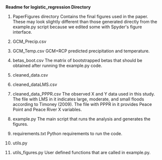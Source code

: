 **Readme for logistic_regression Directory**

1. PaperFigures directory
Contains the final figures used in the paper. These may look slightly different than those generated directly from the example.py script because we edited some with Spyder's figure interface.

2. GCM_Precip.csv
3. GCM_Temp.csv
GCM+RCP predicted precipitation and temperature.

4. betas_boot.csv
The matrix of bootstrapped betas that should be obtained after running the example.py code.

5. cleaned_data.csv
6. cleaned_dataLMS.csv
7. cleaned_data_PPPR.csv
The observed X and Y data used in this study. The file with LMS in it indicates large, moderate, and small floods according to Timoney (2009). The file with PPPR in it provides Peace Point and Peace River X variables.

8. example.py
The main script that runs the analysis and generates the figures.

9. requirements.txt
Python requirements to run the code.

10. utils.py
11. utils_figures.py
User defined functions that are called in example.py.
